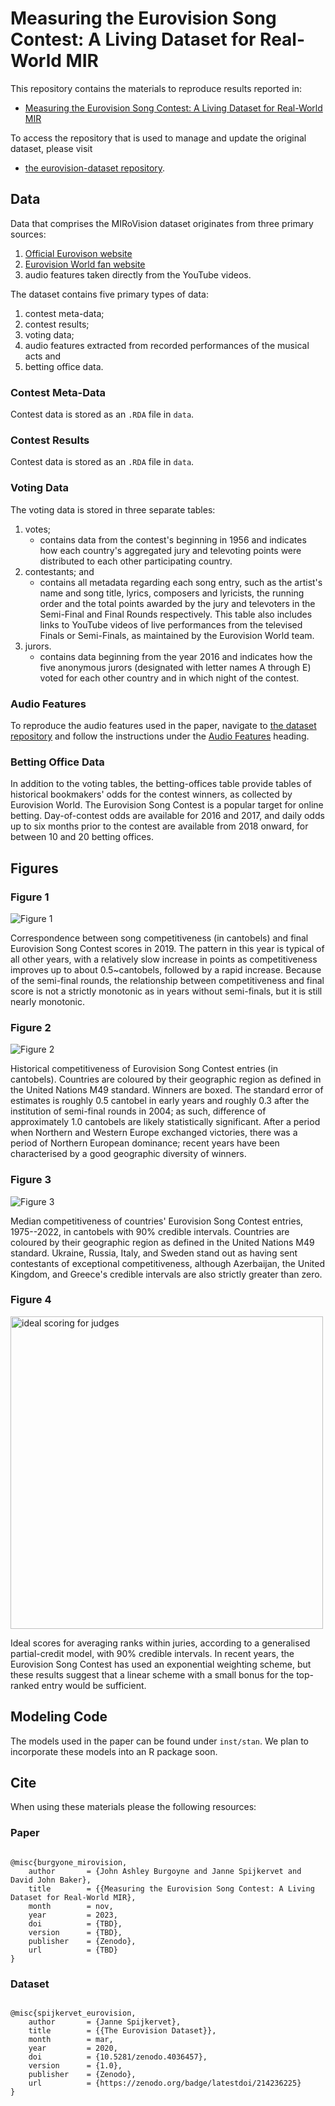 # Measuring the Eurovision Song Contest: A Living Dataset for Real-World MIR

This repository contains the materials to reproduce results reported in:

* [Measuring the Eurovision Song Contest: A Living Dataset for Real-World MIR](https://ismir2023program.ismir.net/poster_276.html)

To access the repository that is used to manage and update the original dataset, please visit 

* [the eurovision-dataset repository](https://github.com/Spijkervet/eurovision-dataset).


## Data 

Data that comprises the MIRoVision dataset originates from three primary sources:

1. [Official Eurovison website](https://eurovision.tv/)
2. [Eurovision World fan website](https://eurovisionworld.com)
3. audio features taken directly from the YouTube videos.

The dataset contains five primary types of data: 

1. contest meta-data; 
2. contest results; 
3. voting data; 
4. audio features extracted from recorded performances of the musical acts and 
5. betting office data.

### Contest Meta-Data

Contest data is stored as an `.RDA` file in `data`.

### Contest Results

Contest data is stored as an `.RDA` file in `data`.

### Voting Data

The voting data is stored in three separate tables:

1. votes; 
    - contains data from the contest's beginning in 1956 and indicates how each country's aggregated jury and televoting points were distributed to each other participating country.
2. contestants; and 
    - contains all metadata regarding each song entry, such as the artist's name and song title, lyrics, composers and lyricists, the running order and the total points awarded by the jury and televoters in the Semi-Final and Final Rounds respectively. This table also includes links to YouTube videos of live performances from the televised Finals or Semi-Finals, as maintained by the Eurovision World team.
3. jurors.
    - contains data beginning from the year 2016 and indicates how the five anonymous jurors (designated with letter names A through E) voted for each other country and in which night of the contest.

### Audio Features 

To reproduce the audio features used in the paper, navigate to [the dataset repository](https://github.com/Spijkervet/eurovision-dataset) and follow the instructions under the [Audio Features](https://github.com/Spijkervet/eurovision-dataset#audio-features) heading.  

### Betting Office Data

In addition to the voting tables, the betting-offices table provide tables of historical bookmakers' odds for the contest winners, as collected by Eurovision World.
The Eurovision Song Contest is a popular target for online betting.
Day-of-contest odds are available for 2016 and 2017, and daily odds up to six months prior to the contest are available from 2018 onward, for between 10 and 20 betting offices.

## Figures

### Figure 1

![Figure 1](figures/figure1.png)

Correspondence between song competitiveness (in cantobels) and final Eurovision Song Contest scores in 2019. The pattern in this year is typical of all other years, with a relatively slow increase in points as competitiveness improves up to about 0.5~cantobels, followed by a rapid increase. Because of the semi-final rounds, the relationship between competitiveness and final score is not a strictly monotonic as in years without semi-finals, but it is still nearly monotonic.

### Figure 2

![Figure 2](figures/figure2.png)

Historical competitiveness of Eurovision Song Contest entries (in cantobels). Countries are coloured by their geographic region as defined in the United Nations M49 standard. Winners are boxed. The standard error of estimates is roughly 0.5 cantobel in early years and roughly 0.3 after the institution of semi-final rounds in 2004; as such, difference of approximately 1.0 cantobels are likely statistically significant. After a period when Northern and Western Europe exchanged victories, there was a period of Northern European dominance; recent years have been characterised by a good geographic diversity of winners.

### Figure 3

![Figure 3](figures/figure3.png)

Median competitiveness of countries' Eurovision Song Contest entries, 1975--2022, in cantobels with 90% credible intervals.
Countries are coloured by their geographic region as defined in the United Nations M49 standard.
Ukraine, Russia, Italy, and Sweden stand out as having sent contestants of exceptional competitiveness, although Azerbaijan, the United Kingdom, and Greece's credible intervals are also strictly greater than zero.

### Figure 4

<img src="figures/figure4.png" alt="ideal scoring for judges" width="500"/>

Ideal scores for averaging ranks within juries, according to a generalised partial-credit model, with 90% credible intervals. In recent years, the Eurovision Song Contest has used an exponential weighting scheme, but these results suggest that a linear scheme with a small bonus for the top-ranked entry would be sufficient.

## Modeling Code

The models used in the paper can be found under `inst/stan`. We plan to incorporate these models into an R package soon. 

## Cite

When using these materials please the following resources:

### Paper

```

@misc{burgyone_mirovision,
    author       = {John Ashley Burgoyne and Janne Spijkervet and David John Baker},
    title        = {{Measuring the Eurovision Song Contest: A Living Dataset for Real-World MIR},
    month        = nov,
    year         = 2023,
    doi          = {TBD},
    version      = {TBD},
    publisher    = {Zenodo},
    url          = {TBD}
}

```

### Dataset

```

@misc{spijkervet_eurovision,
    author       = {Janne Spijkervet},
    title        = {{The Eurovision Dataset}},
    month        = mar,
    year         = 2020,
    doi          = {10.5281/zenodo.4036457},
    version      = {1.0},
    publisher    = {Zenodo},
    url          = {https://zenodo.org/badge/latestdoi/214236225}
}

```

